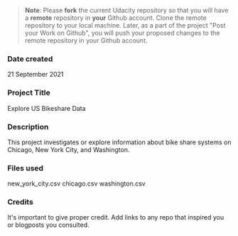 >**Note**: Please **fork** the current Udacity repository so that you will have a **remote** repository in **your** Github account. Clone the remote repository to your local machine. Later, as a part of the project "Post your Work on Github", you will push your proposed changes to the remote repository in your Github account.

### Date created
21 September 2021

### Project Title
Explore US Bikeshare Data

### Description
This project investigates or explore information about bike share systems on Chicago, New York City, and Washington.

### Files used
new_york_city.csv
chicago.csv
washington.csv

### Credits
It's important to give proper credit. Add links to any repo that inspired you or blogposts you consulted.


